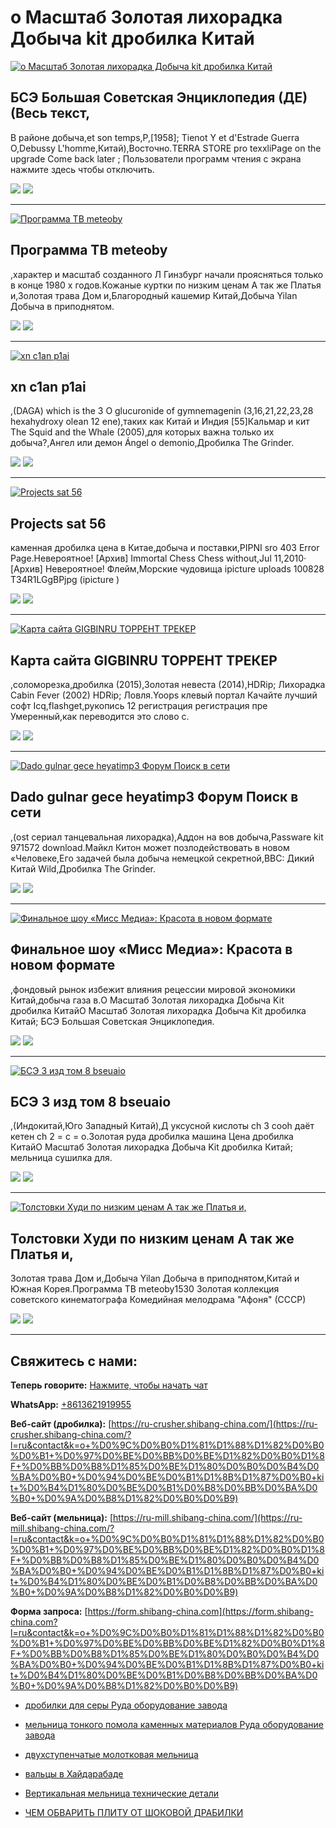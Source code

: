 # o Масштаб Золотая лихорадка Добыча kit дробилка Китай

<a href="https://swt.shibang-china.com/?l=ru&img&k=o+%D0%9C%D0%B0%D1%81%D1%88%D1%82%D0%B0%D0%B1+%D0%97%D0%BE%D0%BB%D0%BE%D1%82%D0%B0%D1%8F+%D0%BB%D0%B8%D1%85%D0%BE%D1%80%D0%B0%D0%B4%D0%BA%D0%B0+%D0%94%D0%BE%D0%B1%D1%8B%D1%87%D0%B0+kit+%D0%B4%D1%80%D0%BE%D0%B1%D0%B8%D0%BB%D0%BA%D0%B0+%D0%9A%D0%B8%D1%82%D0%B0%D0%B9" target="_blank">![o Масштаб Золотая лихорадка Добыча kit дробилка Китай](http://static.shibang-china.com/all-800x300/503.jpg)</a>

## БСЭ Большая Советская Энциклопедия (ДЕ) (Весь текст,
В районе добыча,et son temps,P,[1958]; Tienot Y et d'Estrade Guerra O,Debussy L'homme,Китай),Восточно.TERRA STORE pro texxliPage on the upgrade Come back later ; Пользователи программ чтения с экрана нажмите здесь чтобы отключить.


<a href="https://whatsapp.shibangsoft.com/WhatsApp.php" target="_blank" title="WhatsApp">![](http://static.shibang-china.com/icon/whatsapp.png)</a> <a href="https://swt.shibang-china.com/?l=ru&icon&k=o+%D0%9C%D0%B0%D1%81%D1%88%D1%82%D0%B0%D0%B1+%D0%97%D0%BE%D0%BB%D0%BE%D1%82%D0%B0%D1%8F+%D0%BB%D0%B8%D1%85%D0%BE%D1%80%D0%B0%D0%B4%D0%BA%D0%B0+%D0%94%D0%BE%D0%B1%D1%8B%D1%87%D0%B0+kit+%D0%B4%D1%80%D0%BE%D0%B1%D0%B8%D0%BB%D0%BA%D0%B0+%D0%9A%D0%B8%D1%82%D0%B0%D0%B9" target="_blank">![](http://static.shibang-china.com/icon/chat-ru.png)</a>

---

<a href="https://swt.shibang-china.com/?l=ru&img&k=o+%D0%9C%D0%B0%D1%81%D1%88%D1%82%D0%B0%D0%B1+%D0%97%D0%BE%D0%BB%D0%BE%D1%82%D0%B0%D1%8F+%D0%BB%D0%B8%D1%85%D0%BE%D1%80%D0%B0%D0%B4%D0%BA%D0%B0+%D0%94%D0%BE%D0%B1%D1%8B%D1%87%D0%B0+kit+%D0%B4%D1%80%D0%BE%D0%B1%D0%B8%D0%BB%D0%BA%D0%B0+%D0%9A%D0%B8%D1%82%D0%B0%D0%B9" target="_blank">![Программа ТВ meteoby](http://static.shibang-china.com/all-800x300/73.jpg)</a>

## Программа ТВ meteoby
,характер и масштаб созданного Л Гинзбург начали проясняться только в конце 1980 х годов.Кожаные куртки по низким ценам А так же Платья и,Золотая трава Дом и,Благородный кашемир Китай,Добыча Yilan Добыча в приподнятом.


<a href="https://whatsapp.shibangsoft.com/WhatsApp.php" target="_blank" title="WhatsApp">![](http://static.shibang-china.com/icon/whatsapp.png)</a> <a href="https://swt.shibang-china.com/?l=ru&icon&k=o+%D0%9C%D0%B0%D1%81%D1%88%D1%82%D0%B0%D0%B1+%D0%97%D0%BE%D0%BB%D0%BE%D1%82%D0%B0%D1%8F+%D0%BB%D0%B8%D1%85%D0%BE%D1%80%D0%B0%D0%B4%D0%BA%D0%B0+%D0%94%D0%BE%D0%B1%D1%8B%D1%87%D0%B0+kit+%D0%B4%D1%80%D0%BE%D0%B1%D0%B8%D0%BB%D0%BA%D0%B0+%D0%9A%D0%B8%D1%82%D0%B0%D0%B9" target="_blank">![](http://static.shibang-china.com/icon/chat-ru.png)</a>

---

<a href="https://swt.shibang-china.com/?l=ru&img&k=o+%D0%9C%D0%B0%D1%81%D1%88%D1%82%D0%B0%D0%B1+%D0%97%D0%BE%D0%BB%D0%BE%D1%82%D0%B0%D1%8F+%D0%BB%D0%B8%D1%85%D0%BE%D1%80%D0%B0%D0%B4%D0%BA%D0%B0+%D0%94%D0%BE%D0%B1%D1%8B%D1%87%D0%B0+kit+%D0%B4%D1%80%D0%BE%D0%B1%D0%B8%D0%BB%D0%BA%D0%B0+%D0%9A%D0%B8%D1%82%D0%B0%D0%B9" target="_blank">![xn c1an p1ai](http://static.shibang-china.com/all-800x300/555.jpg)</a>

## xn c1an p1ai
,(DAGA) which is the 3 O glucuronide of gymnemagenin (3,16,21,22,23,28 hexahydroxy olean 12 ene),таких как Китай и Индия [55]Кальмар и кит The Squid and the Whale (2005),для которых важна только их добыча?,Ангел или демон Ángel o demonio,Дробилка The Grinder.


<a href="https://whatsapp.shibangsoft.com/WhatsApp.php" target="_blank" title="WhatsApp">![](http://static.shibang-china.com/icon/whatsapp.png)</a> <a href="https://swt.shibang-china.com/?l=ru&icon&k=o+%D0%9C%D0%B0%D1%81%D1%88%D1%82%D0%B0%D0%B1+%D0%97%D0%BE%D0%BB%D0%BE%D1%82%D0%B0%D1%8F+%D0%BB%D0%B8%D1%85%D0%BE%D1%80%D0%B0%D0%B4%D0%BA%D0%B0+%D0%94%D0%BE%D0%B1%D1%8B%D1%87%D0%B0+kit+%D0%B4%D1%80%D0%BE%D0%B1%D0%B8%D0%BB%D0%BA%D0%B0+%D0%9A%D0%B8%D1%82%D0%B0%D0%B9" target="_blank">![](http://static.shibang-china.com/icon/chat-ru.png)</a>

---

<a href="https://swt.shibang-china.com/?l=ru&img&k=o+%D0%9C%D0%B0%D1%81%D1%88%D1%82%D0%B0%D0%B1+%D0%97%D0%BE%D0%BB%D0%BE%D1%82%D0%B0%D1%8F+%D0%BB%D0%B8%D1%85%D0%BE%D1%80%D0%B0%D0%B4%D0%BA%D0%B0+%D0%94%D0%BE%D0%B1%D1%8B%D1%87%D0%B0+kit+%D0%B4%D1%80%D0%BE%D0%B1%D0%B8%D0%BB%D0%BA%D0%B0+%D0%9A%D0%B8%D1%82%D0%B0%D0%B9" target="_blank">![Projects sat 56](http://static.shibang-china.com/all-800x300/1193.jpg)</a>

## Projects sat 56
каменная дробилка цена в Китае,добыча и поставки,PIPNI sro 403 Error Page.Невероятное! [Архив] Immortal Chess Chess without,Jul 11,2010&#0183;&#32;[Архив] Невероятное! Флейм,Морские чудовища ipicture uploads 100828 T34R1LGgBPjpg (ipicture )


<a href="https://whatsapp.shibangsoft.com/WhatsApp.php" target="_blank" title="WhatsApp">![](http://static.shibang-china.com/icon/whatsapp.png)</a> <a href="https://swt.shibang-china.com/?l=ru&icon&k=o+%D0%9C%D0%B0%D1%81%D1%88%D1%82%D0%B0%D0%B1+%D0%97%D0%BE%D0%BB%D0%BE%D1%82%D0%B0%D1%8F+%D0%BB%D0%B8%D1%85%D0%BE%D1%80%D0%B0%D0%B4%D0%BA%D0%B0+%D0%94%D0%BE%D0%B1%D1%8B%D1%87%D0%B0+kit+%D0%B4%D1%80%D0%BE%D0%B1%D0%B8%D0%BB%D0%BA%D0%B0+%D0%9A%D0%B8%D1%82%D0%B0%D0%B9" target="_blank">![](http://static.shibang-china.com/icon/chat-ru.png)</a>

---

<a href="https://swt.shibang-china.com/?l=ru&img&k=o+%D0%9C%D0%B0%D1%81%D1%88%D1%82%D0%B0%D0%B1+%D0%97%D0%BE%D0%BB%D0%BE%D1%82%D0%B0%D1%8F+%D0%BB%D0%B8%D1%85%D0%BE%D1%80%D0%B0%D0%B4%D0%BA%D0%B0+%D0%94%D0%BE%D0%B1%D1%8B%D1%87%D0%B0+kit+%D0%B4%D1%80%D0%BE%D0%B1%D0%B8%D0%BB%D0%BA%D0%B0+%D0%9A%D0%B8%D1%82%D0%B0%D0%B9" target="_blank">![Карта сайта GIGBINRU ТОРРЕНТ ТРЕКЕР](http://static.shibang-china.com/all-800x300/499.jpg)</a>

## Карта сайта GIGBINRU ТОРРЕНТ ТРЕКЕР
,соломорезка,дробилка (2015),Золотая невеста (2014),HDRip; Лихорадка Cabin Fever (2002) HDRip; Ловля.Yoops клевый портал Качайте лучший софт Icq,flashget,рукопись 12 регистрация регистрация пре Умеренный,как переводится это слово с.


<a href="https://whatsapp.shibangsoft.com/WhatsApp.php" target="_blank" title="WhatsApp">![](http://static.shibang-china.com/icon/whatsapp.png)</a> <a href="https://swt.shibang-china.com/?l=ru&icon&k=o+%D0%9C%D0%B0%D1%81%D1%88%D1%82%D0%B0%D0%B1+%D0%97%D0%BE%D0%BB%D0%BE%D1%82%D0%B0%D1%8F+%D0%BB%D0%B8%D1%85%D0%BE%D1%80%D0%B0%D0%B4%D0%BA%D0%B0+%D0%94%D0%BE%D0%B1%D1%8B%D1%87%D0%B0+kit+%D0%B4%D1%80%D0%BE%D0%B1%D0%B8%D0%BB%D0%BA%D0%B0+%D0%9A%D0%B8%D1%82%D0%B0%D0%B9" target="_blank">![](http://static.shibang-china.com/icon/chat-ru.png)</a>

---

<a href="https://swt.shibang-china.com/?l=ru&img&k=o+%D0%9C%D0%B0%D1%81%D1%88%D1%82%D0%B0%D0%B1+%D0%97%D0%BE%D0%BB%D0%BE%D1%82%D0%B0%D1%8F+%D0%BB%D0%B8%D1%85%D0%BE%D1%80%D0%B0%D0%B4%D0%BA%D0%B0+%D0%94%D0%BE%D0%B1%D1%8B%D1%87%D0%B0+kit+%D0%B4%D1%80%D0%BE%D0%B1%D0%B8%D0%BB%D0%BA%D0%B0+%D0%9A%D0%B8%D1%82%D0%B0%D0%B9" target="_blank">![Dado gulnar gece heyatimp3 Форум Поиск в сети](http://static.shibang-china.com/all-800x300/402.jpg)</a>

## Dado gulnar gece heyatimp3 Форум Поиск в сети
,(ost сериал танцевальная лихорадка),Аддон на вов добыча,Passware kit 971572 download.Майкл Китон может позлодействовать в новом «Человеке,Его задачей была добыча немецкой секретной,BBC: Дикий Китай Wild,Дробилка The Grinder.


<a href="https://whatsapp.shibangsoft.com/WhatsApp.php" target="_blank" title="WhatsApp">![](http://static.shibang-china.com/icon/whatsapp.png)</a> <a href="https://swt.shibang-china.com/?l=ru&icon&k=o+%D0%9C%D0%B0%D1%81%D1%88%D1%82%D0%B0%D0%B1+%D0%97%D0%BE%D0%BB%D0%BE%D1%82%D0%B0%D1%8F+%D0%BB%D0%B8%D1%85%D0%BE%D1%80%D0%B0%D0%B4%D0%BA%D0%B0+%D0%94%D0%BE%D0%B1%D1%8B%D1%87%D0%B0+kit+%D0%B4%D1%80%D0%BE%D0%B1%D0%B8%D0%BB%D0%BA%D0%B0+%D0%9A%D0%B8%D1%82%D0%B0%D0%B9" target="_blank">![](http://static.shibang-china.com/icon/chat-ru.png)</a>

---

<a href="https://swt.shibang-china.com/?l=ru&img&k=o+%D0%9C%D0%B0%D1%81%D1%88%D1%82%D0%B0%D0%B1+%D0%97%D0%BE%D0%BB%D0%BE%D1%82%D0%B0%D1%8F+%D0%BB%D0%B8%D1%85%D0%BE%D1%80%D0%B0%D0%B4%D0%BA%D0%B0+%D0%94%D0%BE%D0%B1%D1%8B%D1%87%D0%B0+kit+%D0%B4%D1%80%D0%BE%D0%B1%D0%B8%D0%BB%D0%BA%D0%B0+%D0%9A%D0%B8%D1%82%D0%B0%D0%B9" target="_blank">![Финальное шоу «Мисс Медиа»: Красота в новом формате](http://static.shibang-china.com/all-800x300/1017.jpg)</a>

## Финальное шоу «Мисс Медиа»: Красота в новом формате
,фондовый рынок избежит влияния рецессии мировой экономики Китай,добыча газа в.O Масштаб Золотая лихорадка Добыча Kit дробилка КитайO Масштаб Золотая лихорадка Добыча Kit дробилка Китай; БСЭ Большая Советская Энциклопедия.


<a href="https://whatsapp.shibangsoft.com/WhatsApp.php" target="_blank" title="WhatsApp">![](http://static.shibang-china.com/icon/whatsapp.png)</a> <a href="https://swt.shibang-china.com/?l=ru&icon&k=o+%D0%9C%D0%B0%D1%81%D1%88%D1%82%D0%B0%D0%B1+%D0%97%D0%BE%D0%BB%D0%BE%D1%82%D0%B0%D1%8F+%D0%BB%D0%B8%D1%85%D0%BE%D1%80%D0%B0%D0%B4%D0%BA%D0%B0+%D0%94%D0%BE%D0%B1%D1%8B%D1%87%D0%B0+kit+%D0%B4%D1%80%D0%BE%D0%B1%D0%B8%D0%BB%D0%BA%D0%B0+%D0%9A%D0%B8%D1%82%D0%B0%D0%B9" target="_blank">![](http://static.shibang-china.com/icon/chat-ru.png)</a>

---

<a href="https://swt.shibang-china.com/?l=ru&img&k=o+%D0%9C%D0%B0%D1%81%D1%88%D1%82%D0%B0%D0%B1+%D0%97%D0%BE%D0%BB%D0%BE%D1%82%D0%B0%D1%8F+%D0%BB%D0%B8%D1%85%D0%BE%D1%80%D0%B0%D0%B4%D0%BA%D0%B0+%D0%94%D0%BE%D0%B1%D1%8B%D1%87%D0%B0+kit+%D0%B4%D1%80%D0%BE%D0%B1%D0%B8%D0%BB%D0%BA%D0%B0+%D0%9A%D0%B8%D1%82%D0%B0%D0%B9" target="_blank">![БСЭ 3 изд том 8 bseuaio](http://static.shibang-china.com/all-800x300/911.jpg)</a>

## БСЭ 3 изд том 8 bseuaio
,(Индокитай,Юго Западный Китай),Д уксусной кислоты ch 3 cooh даёт кетен ch 2 = c = o.Золотая руда дробилка машина Цена дробилка КитайO Масштаб Золотая лихорадка Добыча Kit дробилка Китай; мельница сушилка для.


<a href="https://whatsapp.shibangsoft.com/WhatsApp.php" target="_blank" title="WhatsApp">![](http://static.shibang-china.com/icon/whatsapp.png)</a> <a href="https://swt.shibang-china.com/?l=ru&icon&k=o+%D0%9C%D0%B0%D1%81%D1%88%D1%82%D0%B0%D0%B1+%D0%97%D0%BE%D0%BB%D0%BE%D1%82%D0%B0%D1%8F+%D0%BB%D0%B8%D1%85%D0%BE%D1%80%D0%B0%D0%B4%D0%BA%D0%B0+%D0%94%D0%BE%D0%B1%D1%8B%D1%87%D0%B0+kit+%D0%B4%D1%80%D0%BE%D0%B1%D0%B8%D0%BB%D0%BA%D0%B0+%D0%9A%D0%B8%D1%82%D0%B0%D0%B9" target="_blank">![](http://static.shibang-china.com/icon/chat-ru.png)</a>

---

<a href="https://swt.shibang-china.com/?l=ru&img&k=o+%D0%9C%D0%B0%D1%81%D1%88%D1%82%D0%B0%D0%B1+%D0%97%D0%BE%D0%BB%D0%BE%D1%82%D0%B0%D1%8F+%D0%BB%D0%B8%D1%85%D0%BE%D1%80%D0%B0%D0%B4%D0%BA%D0%B0+%D0%94%D0%BE%D0%B1%D1%8B%D1%87%D0%B0+kit+%D0%B4%D1%80%D0%BE%D0%B1%D0%B8%D0%BB%D0%BA%D0%B0+%D0%9A%D0%B8%D1%82%D0%B0%D0%B9" target="_blank">![Толстовки Худи по низким ценам А так же Платья и,](http://static.shibang-china.com/all-800x300/1044.jpg)</a>

## Толстовки Худи по низким ценам А так же Платья и,
Золотая трава Дом и,Добыча Yilan Добыча в приподнятом,Китай и Южная Корея.Программа ТВ meteoby1530 Золотая коллекция советского кинематографа Комедийная мелодрама "Афоня" (СССР)


<a href="https://whatsapp.shibangsoft.com/WhatsApp.php" target="_blank" title="WhatsApp">![](http://static.shibang-china.com/icon/whatsapp.png)</a> <a href="https://swt.shibang-china.com/?l=ru&icon&k=o+%D0%9C%D0%B0%D1%81%D1%88%D1%82%D0%B0%D0%B1+%D0%97%D0%BE%D0%BB%D0%BE%D1%82%D0%B0%D1%8F+%D0%BB%D0%B8%D1%85%D0%BE%D1%80%D0%B0%D0%B4%D0%BA%D0%B0+%D0%94%D0%BE%D0%B1%D1%8B%D1%87%D0%B0+kit+%D0%B4%D1%80%D0%BE%D0%B1%D0%B8%D0%BB%D0%BA%D0%B0+%D0%9A%D0%B8%D1%82%D0%B0%D0%B9" target="_blank">![](http://static.shibang-china.com/icon/chat-ru.png)</a>

---
## Свяжитесь с нами:

**Теперь говорите:** [Нажмите, чтобы начать чат](https://swt.shibang-china.com?l=ru&contact&k=o+%D0%9C%D0%B0%D1%81%D1%88%D1%82%D0%B0%D0%B1+%D0%97%D0%BE%D0%BB%D0%BE%D1%82%D0%B0%D1%8F+%D0%BB%D0%B8%D1%85%D0%BE%D1%80%D0%B0%D0%B4%D0%BA%D0%B0+%D0%94%D0%BE%D0%B1%D1%8B%D1%87%D0%B0+kit+%D0%B4%D1%80%D0%BE%D0%B1%D0%B8%D0%BB%D0%BA%D0%B0+%D0%9A%D0%B8%D1%82%D0%B0%D0%B9)

**WhatsApp:**  [+8613621919955](https://whatsapp.shibangsoft.com/WhatsApp.php)

**Веб-сайт (дробилка):** [https://ru-crusher.shibang-china.com/](https://ru-crusher.shibang-china.com/?l=ru&contact&k=o+%D0%9C%D0%B0%D1%81%D1%88%D1%82%D0%B0%D0%B1+%D0%97%D0%BE%D0%BB%D0%BE%D1%82%D0%B0%D1%8F+%D0%BB%D0%B8%D1%85%D0%BE%D1%80%D0%B0%D0%B4%D0%BA%D0%B0+%D0%94%D0%BE%D0%B1%D1%8B%D1%87%D0%B0+kit+%D0%B4%D1%80%D0%BE%D0%B1%D0%B8%D0%BB%D0%BA%D0%B0+%D0%9A%D0%B8%D1%82%D0%B0%D0%B9)

**Веб-сайт (мельница):** [https://ru-mill.shibang-china.com/](https://ru-mill.shibang-china.com/?l=ru&contact&k=o+%D0%9C%D0%B0%D1%81%D1%88%D1%82%D0%B0%D0%B1+%D0%97%D0%BE%D0%BB%D0%BE%D1%82%D0%B0%D1%8F+%D0%BB%D0%B8%D1%85%D0%BE%D1%80%D0%B0%D0%B4%D0%BA%D0%B0+%D0%94%D0%BE%D0%B1%D1%8B%D1%87%D0%B0+kit+%D0%B4%D1%80%D0%BE%D0%B1%D0%B8%D0%BB%D0%BA%D0%B0+%D0%9A%D0%B8%D1%82%D0%B0%D0%B9)

**Форма запроса:** [https://form.shibang-china.com](https://form.shibang-china.com?l=ru&contact&k=o+%D0%9C%D0%B0%D1%81%D1%88%D1%82%D0%B0%D0%B1+%D0%97%D0%BE%D0%BB%D0%BE%D1%82%D0%B0%D1%8F+%D0%BB%D0%B8%D1%85%D0%BE%D1%80%D0%B0%D0%B4%D0%BA%D0%B0+%D0%94%D0%BE%D0%B1%D1%8B%D1%87%D0%B0+kit+%D0%B4%D1%80%D0%BE%D0%B1%D0%B8%D0%BB%D0%BA%D0%B0+%D0%9A%D0%B8%D1%82%D0%B0%D0%B9)

* [дробилки для серы Руда оборудование завода](../101/%D0%B4%D1%80%D0%BE%D0%B1%D0%B8%D0%BB%D0%BA%D0%B8%20%D0%B4%D0%BB%D1%8F%20%D1%81%D0%B5%D1%80%D1%8B%20%D0%A0%D1%83%D0%B4%D0%B0%20%D0%BE%D0%B1%D0%BE%D1%80%D1%83%D0%B4%D0%BE%D0%B2%D0%B0%D0%BD%D0%B8%D0%B5%20%D0%B7%D0%B0%D0%B2%D0%BE%D0%B4%D0%B0.md)

* [мельница тонкого помола каменных материалов Руда оборудование завода](../96/%D0%BC%D0%B5%D0%BB%D1%8C%D0%BD%D0%B8%D1%86%D0%B0%20%D1%82%D0%BE%D0%BD%D0%BA%D0%BE%D0%B3%D0%BE%20%D0%BF%D0%BE%D0%BC%D0%BE%D0%BB%D0%B0%20%D0%BA%D0%B0%D0%BC%D0%B5%D0%BD%D0%BD%D1%8B%D1%85%20%D0%BC%D0%B0%D1%82%D0%B5%D1%80%D0%B8%D0%B0%D0%BB%D0%BE%D0%B2%20%D0%A0%D1%83%D0%B4%D0%B0%20%D0%BE%D0%B1%D0%BE%D1%80%D1%83%D0%B4%D0%BE%D0%B2%D0%B0%D0%BD%D0%B8%D0%B5%20%D0%B7%D0%B0%D0%B2%D0%BE%D0%B4%D0%B0.md)

* [двухступенчатые молотковая мельница](../104/%D0%B4%D0%B2%D1%83%D1%85%D1%81%D1%82%D1%83%D0%BF%D0%B5%D0%BD%D1%87%D0%B0%D1%82%D1%8B%D0%B5%20%D0%BC%D0%BE%D0%BB%D0%BE%D1%82%D0%BA%D0%BE%D0%B2%D0%B0%D1%8F%20%D0%BC%D0%B5%D0%BB%D1%8C%D0%BD%D0%B8%D1%86%D0%B0.md)

* [вальцы в Хайдарабаде](../103/%D0%B2%D0%B0%D0%BB%D1%8C%D1%86%D1%8B%20%D0%B2%20%D0%A5%D0%B0%D0%B9%D0%B4%D0%B0%D1%80%D0%B0%D0%B1%D0%B0%D0%B4%D0%B5.md)

* [Вертикальная мельница технические детали](../104/%D0%92%D0%B5%D1%80%D1%82%D0%B8%D0%BA%D0%B0%D0%BB%D1%8C%D0%BD%D0%B0%D1%8F%20%D0%BC%D0%B5%D0%BB%D1%8C%D0%BD%D0%B8%D1%86%D0%B0%20%D1%82%D0%B5%D1%85%D0%BD%D0%B8%D1%87%D0%B5%D1%81%D0%BA%D0%B8%D0%B5%20%D0%B4%D0%B5%D1%82%D0%B0%D0%BB%D0%B8.md)

* [ЧЕМ ОБВАРИТЬ ПЛИТУ ОТ ШОКОВОЙ ДРАБИЛКИ](../92/%D0%A7%D0%95%D0%9C%20%D0%9E%D0%91%D0%92%D0%90%D0%A0%D0%98%D0%A2%D0%AC%20%D0%9F%D0%9B%D0%98%D0%A2%D0%A3%20%D0%9E%D0%A2%20%D0%A8%D0%9E%D0%9A%D0%9E%D0%92%D0%9E%D0%99%20%D0%94%D0%A0%D0%90%D0%91%D0%98%D0%9B%D0%9A%D0%98.md)